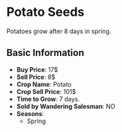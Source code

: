 # Potato Seeds

Potatoes grow after 8 days in spring.

## Basic Information

- **Buy Price**: 17$
- **Sell Price**: 8$
- **Crop Name**: Potato
- **Crop Sell Price**: 101$
- **Time to Grow**: 7 days.
- **Sold by Wandering Salesman**: NO
- **Seasons**:
  - Spring